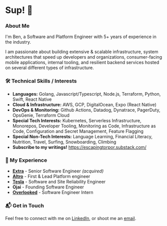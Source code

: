 # Sup! 🤙

### About Me

I'm Ben, a Software and Platform Engineer with 5+ years of experience in the industry. 

I am passionate about building extensive & scalable infrastructure, system architectures that speed up developers and organizations, 
consumer-facing mobile applications, internal tooling, and resilient backend services hosted on several different types of infrastructure.

### 🛠️ Technical Skills / Interests

- **Languages:** Golang, Javascript/Typescript, Node.js, Terraform, Python, Swift, React Native
- **Cloud & Infrastructure:** AWS, GCP, DigitalOcean, Expo (React Native)
- **DevOps & Monitoring:** Github Actions, Datadog, Dynatrace, PagerDuty, OpsGenie, Terraform Cloud
- **Special Tech Interests:** Kubernetes, Serverless Infrastructure, Monorepos, Developer Tooling, Monitoring as Code, Infrastructure as Code, Configuration and Secret Management, Feature Flagging
- **Special Non-Tech Interests:** Language Learning, Financial Literacy, Nutrition, Travel, Surfing, Snowboarding, Climbing
- **Subscribe to my writings!** https://escapingtorpor.substack.com/

### 📜 My Experience
- **[Extra](https://www.extra.app/)** - Senior Software Engineer *(acquired)*
- **[Altro](https://www.altro.io/)** - First & Lead Platform engineer
- **[Tesla](https://www.tesla.com/)** - Software and Site Reliability Engineer
- **Ojai** - Founding Software Engineer
- **[Overlooked](https://overlooked.com)** - Software Engineer Intern

### 📬 Get in Touch
Feel free to connect with me on [LinkedIn](https://www.linkedin.com/in/benmorehouse/), or shoot me an [email](mailto:morehouseb18@gmail.com).

